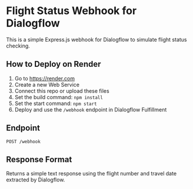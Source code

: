 # Flight Status Webhook for Dialogflow

This is a simple Express.js webhook for Dialogflow to simulate flight status checking.

## How to Deploy on Render

1. Go to https://render.com
2. Create a new Web Service
3. Connect this repo or upload these files
4. Set the build command: `npm install`
5. Set the start command: `npm start`
6. Deploy and use the `/webhook` endpoint in Dialogflow Fulfillment

## Endpoint

```
POST /webhook
```

## Response Format

Returns a simple text response using the flight number and travel date extracted by Dialogflow.
